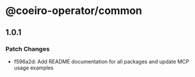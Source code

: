 # @coeiro-operator/common

## 1.0.1

### Patch Changes

- f596a2d: Add README documentation for all packages and update MCP usage examples

